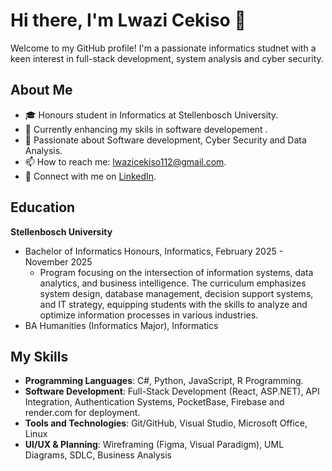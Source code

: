 # Hi there, I'm Lwazi Cekiso 👋

Welcome to my GitHub profile! I'm a passionate informatics studnet with a keen interest in full-stack development, system analysis and cyber security.

## About Me
- 🎓 Honours student in Informatics at Stellenbosch University.
- 💼 Currently enhancing my skils in software developement .
- 🌱 Passionate about Software development, Cyber Security and Data Analysis.
- 📫 How to reach me: lwazicekiso112@gmail.com.
- 💼 Connect with me on [LinkedIn](https://www.linkedin.com/in/lwazi-cekiso).


## Education
**Stellenbosch University**
- Bachelor of Informatics Honours, Informatics, February 2025 - November 2025
  - Program focusing on the intersection of information systems, data analytics, and business intelligence. The curriculum emphasizes system design, database management, decision support systems, and IT strategy, equipping students with the skills to analyze and optimize information processes in various industries.
- BA Humanities (Informatics Major), Informatics

## My Skills
- **Programming Languages**: C#, Python, JavaScript, R Programming.
- **Software Development**: Full-Stack Development (React, ASP.NET), API Integration, Authentication Systems, PocketBase, Firebase and render.com for deployment.
- **Tools and Technologies**: Git/GitHub, Visual Studio, Microsoft Office, Linux
- **UI/UX & Planning**: Wireframing (Figma, Visual Paradigm), UML Diagrams, SDLC, Business Analysis

